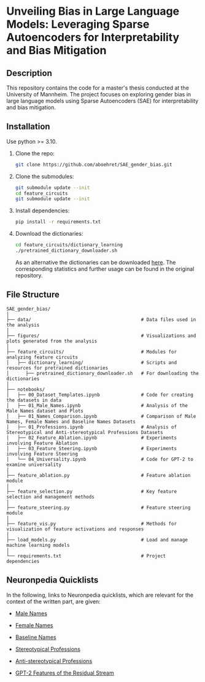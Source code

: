 # Unveiling Bias in Large Language Models: Leveraging Sparse Autoencoders for Interpretability and Bias Mitigation

## Description
This repository contains the code for a master's thesis conducted at the University of Mannheim. The project focuses on exploring gender bias in large language models using Sparse Autoencoders (SAE) for interpretability and bias mitigation.


## Installation

Use python >= 3.10.

1. Clone the repo:
   ```bash
   git clone https://github.com/aboehret/SAE_gender_bias.git
   ```
2. Clone the submodules:
   ```bash
   git submodule update --init
   cd feature_circuits
   git submodule update --init
   ```
3. Install dependencies:
   ```bash
   pip install -r requirements.txt
   ```
4. Download the dictionaries:
   ```bash
   cd feature_circuits/dictionary_learning
   ./pretrained_dictionary_downloader.sh
   ```
   As an alternative the dictionaries can be downloaded [here](https://baulab.us/u/smarks/autoencoders/).
   The corresponding statistics and further usage can be found in the original repository.

## File Structure
```
SAE_gender_bias/
│
├── data/                                        # Data files used in the analysis
│
├── figures/                                     # Visualizations and plots generated from the analysis
│
├── feature_circuits/                            # Modules for analyzing feature circuits
│   ├── dictionary_learning/                     # Scripts and resources for pretrained dictionaries
│      ├── pretrained_dictionary_downloader.sh   # For downloading the dictionaries
│
├── notebooks/                 
│   ├── 00_Dataset_Templates.ipynb               # Code for creating the datasets in data
│   ├── 01_Male_Names.ipynb                      # Analysis of the Male Names dataset and Plots
│   ├── 01_Names_Comparison.ipynb                # Comparison of Male Names, Female Names and Baseline Names Datasets
│   ├── 01_Professions.ipynb                     # Analysis of Stereotypical and Anti-stereotypical Professions Datasets
│   ├── 02_Feature_Ablation.ipynb                # Experiments involving Feature Ablation
│   ├── 03_Feature_Steering.ipynb                # Experiments involving Feature Steering
│   └── 04_Universality.ipynb                    # Code for GPT-2 to examine universality
│
├── feature_ablation.py                          # Feature ablation module
│
├── feature_selection.py                         # Key feature selection and management methods
│
├── feature_steering.py                          # Feature steering module
│
├── feature_vis.py                               # Methods for visualization of feature activations and responses
│
├── load_models.py                               # Load and manage machine learning models
│
└── requirements.txt                             # Project dependencies
```

## Neuronpedia Quicklists 

In the following, links to Neuronpedia quicklists, which are relevant for the context of the written part, are given:

- [Male Names](https://neuronpedia.org/quick-list/?name=Top%2030%20Male%20Names&features=%5B%7B%22modelId%22%3A%20%22pythia-70m-deduped%22%2C%20%22layer%22%3A%20%225-res-sm%22%2C%20%22index%22%3A%20%2226074%22%7D%2C%20%7B%22modelId%22%3A%20%22pythia-70m-deduped%22%2C%20%22layer%22%3A%20%225-res-sm%22%2C%20%22index%22%3A%20%2210643%22%7D%2C%20%7B%22modelId%22%3A%20%22pythia-70m-deduped%22%2C%20%22layer%22%3A%20%225-res-sm%22%2C%20%22index%22%3A%20%2231975%22%7D%2C%20%7B%22modelId%22%3A%20%22pythia-70m-deduped%22%2C%20%22layer%22%3A%20%224-res-sm%22%2C%20%22index%22%3A%20%2212420%22%7D%2C%20%7B%22modelId%22%3A%20%22pythia-70m-deduped%22%2C%20%22layer%22%3A%20%224-res-sm%22%2C%20%22index%22%3A%20%2230220%22%7D%2C%20%7B%22modelId%22%3A%20%22pythia-70m-deduped%22%2C%20%22layer%22%3A%20%223-res-sm%22%2C%20%22index%22%3A%20%2219558%22%7D%2C%20%7B%22modelId%22%3A%20%22pythia-70m-deduped%22%2C%20%22layer%22%3A%20%223-res-sm%22%2C%20%22index%22%3A%20%2227334%22%7D%2C%20%7B%22modelId%22%3A%20%22pythia-70m-deduped%22%2C%20%22layer%22%3A%20%222-att-sm%22%2C%20%22index%22%3A%20%2227472%22%7D%2C%20%7B%22modelId%22%3A%20%22pythia-70m-deduped%22%2C%20%22layer%22%3A%20%221-res-sm%22%2C%20%22index%22%3A%20%2230248%22%7D%2C%20%7B%22modelId%22%3A%20%22pythia-70m-deduped%22%2C%20%22layer%22%3A%20%221-res-sm%22%2C%20%22index%22%3A%20%229877%22%7D%2C%20%7B%22modelId%22%3A%20%22pythia-70m-deduped%22%2C%20%22layer%22%3A%20%221-res-sm%22%2C%20%22index%22%3A%20%2215963%22%7D%2C%20%7B%22modelId%22%3A%20%22pythia-70m-deduped%22%2C%20%22layer%22%3A%20%220-res-sm%22%2C%20%22index%22%3A%20%229651%22%7D%2C%20%7B%22modelId%22%3A%20%22pythia-70m-deduped%22%2C%20%22layer%22%3A%20%220-res-sm%22%2C%20%22index%22%3A%20%227972%22%7D%2C%20%7B%22modelId%22%3A%20%22pythia-70m-deduped%22%2C%20%22layer%22%3A%20%220-res-sm%22%2C%20%22index%22%3A%20%222913%22%7D%2C%20%7B%22modelId%22%3A%20%22pythia-70m-deduped%22%2C%20%22layer%22%3A%20%220-res-sm%22%2C%20%22index%22%3A%20%2219522%22%7D%2C%20%7B%22modelId%22%3A%20%22pythia-70m-deduped%22%2C%20%22layer%22%3A%20%221-mlp-sm%22%2C%20%22index%22%3A%20%2225018%22%7D%2C%20%7B%22modelId%22%3A%20%22pythia-70m-deduped%22%2C%20%22layer%22%3A%20%222-res-sm%22%2C%20%22index%22%3A%20%2229295%22%7D%2C%20%7B%22modelId%22%3A%20%22pythia-70m-deduped%22%2C%20%22layer%22%3A%20%222-res-sm%22%2C%20%22index%22%3A%20%221995%22%7D%2C%20%7B%22modelId%22%3A%20%22pythia-70m-deduped%22%2C%20%22layer%22%3A%20%223-att-sm%22%2C%20%22index%22%3A%20%222959%22%7D%2C%20%7B%22modelId%22%3A%20%22pythia-70m-deduped%22%2C%20%22layer%22%3A%20%223-att-sm%22%2C%20%22index%22%3A%20%2219128%22%7D%2C%20%7B%22modelId%22%3A%20%22pythia-70m-deduped%22%2C%20%22layer%22%3A%20%224-att-sm%22%2C%20%22index%22%3A%20%2231101%22%7D%2C%20%7B%22modelId%22%3A%20%22pythia-70m-deduped%22%2C%20%22layer%22%3A%20%220-att-sm%22%2C%20%22index%22%3A%20%2231738%22%7D%2C%20%7B%22modelId%22%3A%20%22pythia-70m-deduped%22%2C%20%22layer%22%3A%20%220-att-sm%22%2C%20%22index%22%3A%20%2225800%22%7D%2C%20%7B%22modelId%22%3A%20%22pythia-70m-deduped%22%2C%20%22layer%22%3A%20%220-att-sm%22%2C%20%22index%22%3A%20%222988%22%7D%2C%20%7B%22modelId%22%3A%20%22pythia-70m-deduped%22%2C%20%22layer%22%3A%20%220-att-sm%22%2C%20%22index%22%3A%20%2219062%22%7D%2C%20%7B%22modelId%22%3A%20%22pythia-70m-deduped%22%2C%20%22layer%22%3A%20%225-mlp-sm%22%2C%20%22index%22%3A%20%2226689%22%7D%2C%20%7B%22modelId%22%3A%20%22pythia-70m-deduped%22%2C%20%22layer%22%3A%20%225-mlp-sm%22%2C%20%22index%22%3A%20%2227658%22%7D%2C%20%7B%22modelId%22%3A%20%22pythia-70m-deduped%22%2C%20%22layer%22%3A%20%220-mlp-sm%22%2C%20%22index%22%3A%20%2230328%22%7D%2C%20%7B%22modelId%22%3A%20%22pythia-70m-deduped%22%2C%20%22layer%22%3A%20%220-mlp-sm%22%2C%20%22index%22%3A%20%229566%22%7D%2C%20%7B%22modelId%22%3A%20%22pythia-70m-deduped%22%2C%20%22layer%22%3A%20%220-mlp-sm%22%2C%20%22index%22%3A%20%229133%22%7D%5D)

- [Female Names](https://neuronpedia.org/quick-list/?name=Top%2030%20Female%20Names&features=%5B%7B%22modelId%22%3A%20%22pythia-70m-deduped%22%2C%20%22layer%22%3A%20%225-res-sm%22%2C%20%22index%22%3A%20%2226074%22%7D%2C%20%7B%22modelId%22%3A%20%22pythia-70m-deduped%22%2C%20%22layer%22%3A%20%225-res-sm%22%2C%20%22index%22%3A%20%2210643%22%7D%2C%20%7B%22modelId%22%3A%20%22pythia-70m-deduped%22%2C%20%22layer%22%3A%20%225-res-sm%22%2C%20%22index%22%3A%20%2231975%22%7D%2C%20%7B%22modelId%22%3A%20%22pythia-70m-deduped%22%2C%20%22layer%22%3A%20%224-res-sm%22%2C%20%22index%22%3A%20%2212420%22%7D%2C%20%7B%22modelId%22%3A%20%22pythia-70m-deduped%22%2C%20%22layer%22%3A%20%224-res-sm%22%2C%20%22index%22%3A%20%2230220%22%7D%2C%20%7B%22modelId%22%3A%20%22pythia-70m-deduped%22%2C%20%22layer%22%3A%20%223-res-sm%22%2C%20%22index%22%3A%20%2219558%22%7D%2C%20%7B%22modelId%22%3A%20%22pythia-70m-deduped%22%2C%20%22layer%22%3A%20%223-res-sm%22%2C%20%22index%22%3A%20%2227334%22%7D%2C%20%7B%22modelId%22%3A%20%22pythia-70m-deduped%22%2C%20%22layer%22%3A%20%222-att-sm%22%2C%20%22index%22%3A%20%2227472%22%7D%2C%20%7B%22modelId%22%3A%20%22pythia-70m-deduped%22%2C%20%22layer%22%3A%20%220-res-sm%22%2C%20%22index%22%3A%20%229651%22%7D%2C%20%7B%22modelId%22%3A%20%22pythia-70m-deduped%22%2C%20%22layer%22%3A%20%220-res-sm%22%2C%20%22index%22%3A%20%227972%22%7D%2C%20%7B%22modelId%22%3A%20%22pythia-70m-deduped%22%2C%20%22layer%22%3A%20%220-res-sm%22%2C%20%22index%22%3A%20%2219522%22%7D%2C%20%7B%22modelId%22%3A%20%22pythia-70m-deduped%22%2C%20%22layer%22%3A%20%220-res-sm%22%2C%20%22index%22%3A%20%222913%22%7D%2C%20%7B%22modelId%22%3A%20%22pythia-70m-deduped%22%2C%20%22layer%22%3A%20%221-res-sm%22%2C%20%22index%22%3A%20%2230248%22%7D%2C%20%7B%22modelId%22%3A%20%22pythia-70m-deduped%22%2C%20%22layer%22%3A%20%221-res-sm%22%2C%20%22index%22%3A%20%229877%22%7D%2C%20%7B%22modelId%22%3A%20%22pythia-70m-deduped%22%2C%20%22layer%22%3A%20%221-res-sm%22%2C%20%22index%22%3A%20%2215963%22%7D%2C%20%7B%22modelId%22%3A%20%22pythia-70m-deduped%22%2C%20%22layer%22%3A%20%222-res-sm%22%2C%20%22index%22%3A%20%2229295%22%7D%2C%20%7B%22modelId%22%3A%20%22pythia-70m-deduped%22%2C%20%22layer%22%3A%20%222-res-sm%22%2C%20%22index%22%3A%20%221995%22%7D%2C%20%7B%22modelId%22%3A%20%22pythia-70m-deduped%22%2C%20%22layer%22%3A%20%221-mlp-sm%22%2C%20%22index%22%3A%20%2225018%22%7D%2C%20%7B%22modelId%22%3A%20%22pythia-70m-deduped%22%2C%20%22layer%22%3A%20%221-mlp-sm%22%2C%20%22index%22%3A%20%228522%22%7D%2C%20%7B%22modelId%22%3A%20%22pythia-70m-deduped%22%2C%20%22layer%22%3A%20%221-mlp-sm%22%2C%20%22index%22%3A%20%2214367%22%7D%2C%20%7B%22modelId%22%3A%20%22pythia-70m-deduped%22%2C%20%22layer%22%3A%20%223-att-sm%22%2C%20%22index%22%3A%20%222959%22%7D%2C%20%7B%22modelId%22%3A%20%22pythia-70m-deduped%22%2C%20%22layer%22%3A%20%223-att-sm%22%2C%20%22index%22%3A%20%2219128%22%7D%2C%20%7B%22modelId%22%3A%20%22pythia-70m-deduped%22%2C%20%22layer%22%3A%20%224-att-sm%22%2C%20%22index%22%3A%20%2231101%22%7D%2C%20%7B%22modelId%22%3A%20%22pythia-70m-deduped%22%2C%20%22layer%22%3A%20%220-mlp-sm%22%2C%20%22index%22%3A%20%2216055%22%7D%2C%20%7B%22modelId%22%3A%20%22pythia-70m-deduped%22%2C%20%22layer%22%3A%20%220-mlp-sm%22%2C%20%22index%22%3A%20%2220653%22%7D%2C%20%7B%22modelId%22%3A%20%22pythia-70m-deduped%22%2C%20%22layer%22%3A%20%220-mlp-sm%22%2C%20%22index%22%3A%20%229566%22%7D%2C%20%7B%22modelId%22%3A%20%22pythia-70m-deduped%22%2C%20%22layer%22%3A%20%220-mlp-sm%22%2C%20%22index%22%3A%20%2216856%22%7D%2C%20%7B%22modelId%22%3A%20%22pythia-70m-deduped%22%2C%20%22layer%22%3A%20%225-mlp-sm%22%2C%20%22index%22%3A%20%2226689%22%7D%2C%20%7B%22modelId%22%3A%20%22pythia-70m-deduped%22%2C%20%22layer%22%3A%20%220-att-sm%22%2C%20%22index%22%3A%20%2231738%22%7D%2C%20%7B%22modelId%22%3A%20%22pythia-70m-deduped%22%2C%20%22layer%22%3A%20%220-att-sm%22%2C%20%22index%22%3A%20%2223693%22%7D%5D)

- [Baseline Names](https://neuronpedia.org/quick-list/?name=Top%2030%20Baseline%20Names&features=%5B%7B%22modelId%22%3A%20%22pythia-70m-deduped%22%2C%20%22layer%22%3A%20%220-att-sm%22%2C%20%22index%22%3A%20%2229589%22%7D%2C%20%7B%22modelId%22%3A%20%22pythia-70m-deduped%22%2C%20%22layer%22%3A%20%220-att-sm%22%2C%20%22index%22%3A%20%2231738%22%7D%2C%20%7B%22modelId%22%3A%20%22pythia-70m-deduped%22%2C%20%22layer%22%3A%20%220-att-sm%22%2C%20%22index%22%3A%20%2229599%22%7D%2C%20%7B%22modelId%22%3A%20%22pythia-70m-deduped%22%2C%20%22layer%22%3A%20%220-att-sm%22%2C%20%22index%22%3A%20%2219062%22%7D%2C%20%7B%22modelId%22%3A%20%22pythia-70m-deduped%22%2C%20%22layer%22%3A%20%220-att-sm%22%2C%20%22index%22%3A%20%2225800%22%7D%2C%20%7B%22modelId%22%3A%20%22pythia-70m-deduped%22%2C%20%22layer%22%3A%20%220-att-sm%22%2C%20%22index%22%3A%20%2215865%22%7D%2C%20%7B%22modelId%22%3A%20%22pythia-70m-deduped%22%2C%20%22layer%22%3A%20%220-att-sm%22%2C%20%22index%22%3A%20%222988%22%7D%2C%20%7B%22modelId%22%3A%20%22pythia-70m-deduped%22%2C%20%22layer%22%3A%20%220-att-sm%22%2C%20%22index%22%3A%20%2223693%22%7D%2C%20%7B%22modelId%22%3A%20%22pythia-70m-deduped%22%2C%20%22layer%22%3A%20%220-att-sm%22%2C%20%22index%22%3A%20%227563%22%7D%2C%20%7B%22modelId%22%3A%20%22pythia-70m-deduped%22%2C%20%22layer%22%3A%20%221-mlp-sm%22%2C%20%22index%22%3A%20%2214367%22%7D%2C%20%7B%22modelId%22%3A%20%22pythia-70m-deduped%22%2C%20%22layer%22%3A%20%221-mlp-sm%22%2C%20%22index%22%3A%20%228522%22%7D%2C%20%7B%22modelId%22%3A%20%22pythia-70m-deduped%22%2C%20%22layer%22%3A%20%221-mlp-sm%22%2C%20%22index%22%3A%20%227984%22%7D%2C%20%7B%22modelId%22%3A%20%22pythia-70m-deduped%22%2C%20%22layer%22%3A%20%221-mlp-sm%22%2C%20%22index%22%3A%20%2225018%22%7D%2C%20%7B%22modelId%22%3A%20%22pythia-70m-deduped%22%2C%20%22layer%22%3A%20%225-res-sm%22%2C%20%22index%22%3A%20%2226074%22%7D%2C%20%7B%22modelId%22%3A%20%22pythia-70m-deduped%22%2C%20%22layer%22%3A%20%225-res-sm%22%2C%20%22index%22%3A%20%2210643%22%7D%2C%20%7B%22modelId%22%3A%20%22pythia-70m-deduped%22%2C%20%22layer%22%3A%20%224-res-sm%22%2C%20%22index%22%3A%20%2212420%22%7D%2C%20%7B%22modelId%22%3A%20%22pythia-70m-deduped%22%2C%20%22layer%22%3A%20%220-res-sm%22%2C%20%22index%22%3A%20%229651%22%7D%2C%20%7B%22modelId%22%3A%20%22pythia-70m-deduped%22%2C%20%22layer%22%3A%20%220-res-sm%22%2C%20%22index%22%3A%20%223869%22%7D%2C%20%7B%22modelId%22%3A%20%22pythia-70m-deduped%22%2C%20%22layer%22%3A%20%220-res-sm%22%2C%20%22index%22%3A%20%2220435%22%7D%2C%20%7B%22modelId%22%3A%20%22pythia-70m-deduped%22%2C%20%22layer%22%3A%20%220-res-sm%22%2C%20%22index%22%3A%20%227972%22%7D%2C%20%7B%22modelId%22%3A%20%22pythia-70m-deduped%22%2C%20%22layer%22%3A%20%223-res-sm%22%2C%20%22index%22%3A%20%2219558%22%7D%2C%20%7B%22modelId%22%3A%20%22pythia-70m-deduped%22%2C%20%22layer%22%3A%20%222-att-sm%22%2C%20%22index%22%3A%20%2227472%22%7D%2C%20%7B%22modelId%22%3A%20%22pythia-70m-deduped%22%2C%20%22layer%22%3A%20%222-res-sm%22%2C%20%22index%22%3A%20%2229295%22%7D%2C%20%7B%22modelId%22%3A%20%22pythia-70m-deduped%22%2C%20%22layer%22%3A%20%221-res-sm%22%2C%20%22index%22%3A%20%229877%22%7D%2C%20%7B%22modelId%22%3A%20%22pythia-70m-deduped%22%2C%20%22layer%22%3A%20%221-res-sm%22%2C%20%22index%22%3A%20%2230248%22%7D%2C%20%7B%22modelId%22%3A%20%22pythia-70m-deduped%22%2C%20%22layer%22%3A%20%221-res-sm%22%2C%20%22index%22%3A%20%2215963%22%7D%2C%20%7B%22modelId%22%3A%20%22pythia-70m-deduped%22%2C%20%22layer%22%3A%20%220-mlp-sm%22%2C%20%22index%22%3A%20%225761%22%7D%2C%20%7B%22modelId%22%3A%20%22pythia-70m-deduped%22%2C%20%22layer%22%3A%20%220-mlp-sm%22%2C%20%22index%22%3A%20%2214124%22%7D%2C%20%7B%22modelId%22%3A%20%22pythia-70m-deduped%22%2C%20%22layer%22%3A%20%220-mlp-sm%22%2C%20%22index%22%3A%20%2231884%22%7D%2C%20%7B%22modelId%22%3A%20%22pythia-70m-deduped%22%2C%20%22layer%22%3A%20%220-mlp-sm%22%2C%20%22index%22%3A%20%2211693%22%7D%5D)

- [Stereotypical Professions](https://neuronpedia.org/quick-list/?name=Top%2030%20Stereotypical%20Professions&features=%5B%7B%22modelId%22%3A%20%22pythia-70m-deduped%22%2C%20%22layer%22%3A%20%225-res-sm%22%2C%20%22index%22%3A%20%2226074%22%7D%2C%20%7B%22modelId%22%3A%20%22pythia-70m-deduped%22%2C%20%22layer%22%3A%20%225-res-sm%22%2C%20%22index%22%3A%20%2210643%22%7D%2C%20%7B%22modelId%22%3A%20%22pythia-70m-deduped%22%2C%20%22layer%22%3A%20%224-res-sm%22%2C%20%22index%22%3A%20%2212420%22%7D%2C%20%7B%22modelId%22%3A%20%22pythia-70m-deduped%22%2C%20%22layer%22%3A%20%224-res-sm%22%2C%20%22index%22%3A%20%2230220%22%7D%2C%20%7B%22modelId%22%3A%20%22pythia-70m-deduped%22%2C%20%22layer%22%3A%20%223-res-sm%22%2C%20%22index%22%3A%20%2219558%22%7D%2C%20%7B%22modelId%22%3A%20%22pythia-70m-deduped%22%2C%20%22layer%22%3A%20%223-res-sm%22%2C%20%22index%22%3A%20%2227334%22%7D%2C%20%7B%22modelId%22%3A%20%22pythia-70m-deduped%22%2C%20%22layer%22%3A%20%223-att-sm%22%2C%20%22index%22%3A%20%222959%22%7D%2C%20%7B%22modelId%22%3A%20%22pythia-70m-deduped%22%2C%20%22layer%22%3A%20%223-att-sm%22%2C%20%22index%22%3A%20%2219128%22%7D%2C%20%7B%22modelId%22%3A%20%22pythia-70m-deduped%22%2C%20%22layer%22%3A%20%222-att-sm%22%2C%20%22index%22%3A%20%2227472%22%7D%2C%20%7B%22modelId%22%3A%20%22pythia-70m-deduped%22%2C%20%22layer%22%3A%20%225-mlp-sm%22%2C%20%22index%22%3A%20%2226689%22%7D%2C%20%7B%22modelId%22%3A%20%22pythia-70m-deduped%22%2C%20%22layer%22%3A%20%225-mlp-sm%22%2C%20%22index%22%3A%20%2227658%22%7D%2C%20%7B%22modelId%22%3A%20%22pythia-70m-deduped%22%2C%20%22layer%22%3A%20%224-att-sm%22%2C%20%22index%22%3A%20%2231101%22%7D%2C%20%7B%22modelId%22%3A%20%22pythia-70m-deduped%22%2C%20%22layer%22%3A%20%222-res-sm%22%2C%20%22index%22%3A%20%2210635%22%7D%2C%20%7B%22modelId%22%3A%20%22pythia-70m-deduped%22%2C%20%22layer%22%3A%20%222-res-sm%22%2C%20%22index%22%3A%20%229128%22%7D%2C%20%7B%22modelId%22%3A%20%22pythia-70m-deduped%22%2C%20%22layer%22%3A%20%222-res-sm%22%2C%20%22index%22%3A%20%221995%22%7D%2C%20%7B%22modelId%22%3A%20%22pythia-70m-deduped%22%2C%20%22layer%22%3A%20%222-res-sm%22%2C%20%22index%22%3A%20%2216968%22%7D%2C%20%7B%22modelId%22%3A%20%22pythia-70m-deduped%22%2C%20%22layer%22%3A%20%220-mlp-sm%22%2C%20%22index%22%3A%20%2216632%22%7D%2C%20%7B%22modelId%22%3A%20%22pythia-70m-deduped%22%2C%20%22layer%22%3A%20%220-mlp-sm%22%2C%20%22index%22%3A%20%2214414%22%7D%2C%20%7B%22modelId%22%3A%20%22pythia-70m-deduped%22%2C%20%22layer%22%3A%20%220-mlp-sm%22%2C%20%22index%22%3A%20%2210221%22%7D%2C%20%7B%22modelId%22%3A%20%22pythia-70m-deduped%22%2C%20%22layer%22%3A%20%220-mlp-sm%22%2C%20%22index%22%3A%20%2217854%22%7D%2C%20%7B%22modelId%22%3A%20%22pythia-70m-deduped%22%2C%20%22layer%22%3A%20%221-mlp-sm%22%2C%20%22index%22%3A%20%2225018%22%7D%2C%20%7B%22modelId%22%3A%20%22pythia-70m-deduped%22%2C%20%22layer%22%3A%20%220-res-sm%22%2C%20%22index%22%3A%20%222493%22%7D%2C%20%7B%22modelId%22%3A%20%22pythia-70m-deduped%22%2C%20%22layer%22%3A%20%220-res-sm%22%2C%20%22index%22%3A%20%2221898%22%7D%2C%20%7B%22modelId%22%3A%20%22pythia-70m-deduped%22%2C%20%22layer%22%3A%20%220-res-sm%22%2C%20%22index%22%3A%20%2219026%22%7D%2C%20%7B%22modelId%22%3A%20%22pythia-70m-deduped%22%2C%20%22layer%22%3A%20%220-res-sm%22%2C%20%22index%22%3A%20%2210590%22%7D%2C%20%7B%22modelId%22%3A%20%22pythia-70m-deduped%22%2C%20%22layer%22%3A%20%220-res-sm%22%2C%20%22index%22%3A%20%225196%22%7D%2C%20%7B%22modelId%22%3A%20%22pythia-70m-deduped%22%2C%20%22layer%22%3A%20%225-att-sm%22%2C%20%22index%22%3A%20%2222001%22%7D%2C%20%7B%22modelId%22%3A%20%22pythia-70m-deduped%22%2C%20%22layer%22%3A%20%225-att-sm%22%2C%20%22index%22%3A%20%2230031%22%7D%2C%20%7B%22modelId%22%3A%20%22pythia-70m-deduped%22%2C%20%22layer%22%3A%20%221-res-sm%22%2C%20%22index%22%3A%20%2228555%22%7D%2C%20%7B%22modelId%22%3A%20%22pythia-70m-deduped%22%2C%20%22layer%22%3A%20%221-res-sm%22%2C%20%22index%22%3A%20%2230248%22%7D%5D)
- [Anti-stereotypical Professions](https://neuronpedia.org/quick-list/?name=Top%2030%20Anti-stereotypical%20Professions&features=%5B%7B%22modelId%22%3A%20%22pythia-70m-deduped%22%2C%20%22layer%22%3A%20%225-res-sm%22%2C%20%22index%22%3A%20%2226074%22%7D%2C%20%7B%22modelId%22%3A%20%22pythia-70m-deduped%22%2C%20%22layer%22%3A%20%225-res-sm%22%2C%20%22index%22%3A%20%2210643%22%7D%2C%20%7B%22modelId%22%3A%20%22pythia-70m-deduped%22%2C%20%22layer%22%3A%20%224-res-sm%22%2C%20%22index%22%3A%20%2212420%22%7D%2C%20%7B%22modelId%22%3A%20%22pythia-70m-deduped%22%2C%20%22layer%22%3A%20%224-res-sm%22%2C%20%22index%22%3A%20%2230220%22%7D%2C%20%7B%22modelId%22%3A%20%22pythia-70m-deduped%22%2C%20%22layer%22%3A%20%223-res-sm%22%2C%20%22index%22%3A%20%2219558%22%7D%2C%20%7B%22modelId%22%3A%20%22pythia-70m-deduped%22%2C%20%22layer%22%3A%20%223-res-sm%22%2C%20%22index%22%3A%20%2227334%22%7D%2C%20%7B%22modelId%22%3A%20%22pythia-70m-deduped%22%2C%20%22layer%22%3A%20%222-att-sm%22%2C%20%22index%22%3A%20%2227472%22%7D%2C%20%7B%22modelId%22%3A%20%22pythia-70m-deduped%22%2C%20%22layer%22%3A%20%222-att-sm%22%2C%20%22index%22%3A%20%2213570%22%7D%2C%20%7B%22modelId%22%3A%20%22pythia-70m-deduped%22%2C%20%22layer%22%3A%20%223-att-sm%22%2C%20%22index%22%3A%20%222959%22%7D%2C%20%7B%22modelId%22%3A%20%22pythia-70m-deduped%22%2C%20%22layer%22%3A%20%223-att-sm%22%2C%20%22index%22%3A%20%2219128%22%7D%2C%20%7B%22modelId%22%3A%20%22pythia-70m-deduped%22%2C%20%22layer%22%3A%20%225-mlp-sm%22%2C%20%22index%22%3A%20%2226689%22%7D%2C%20%7B%22modelId%22%3A%20%22pythia-70m-deduped%22%2C%20%22layer%22%3A%20%225-mlp-sm%22%2C%20%22index%22%3A%20%2227658%22%7D%2C%20%7B%22modelId%22%3A%20%22pythia-70m-deduped%22%2C%20%22layer%22%3A%20%222-res-sm%22%2C%20%22index%22%3A%20%2210635%22%7D%2C%20%7B%22modelId%22%3A%20%22pythia-70m-deduped%22%2C%20%22layer%22%3A%20%222-res-sm%22%2C%20%22index%22%3A%20%229128%22%7D%2C%20%7B%22modelId%22%3A%20%22pythia-70m-deduped%22%2C%20%22layer%22%3A%20%222-res-sm%22%2C%20%22index%22%3A%20%221995%22%7D%2C%20%7B%22modelId%22%3A%20%22pythia-70m-deduped%22%2C%20%22layer%22%3A%20%220-mlp-sm%22%2C%20%22index%22%3A%20%2216632%22%7D%2C%20%7B%22modelId%22%3A%20%22pythia-70m-deduped%22%2C%20%22layer%22%3A%20%220-mlp-sm%22%2C%20%22index%22%3A%20%2214414%22%7D%2C%20%7B%22modelId%22%3A%20%22pythia-70m-deduped%22%2C%20%22layer%22%3A%20%220-mlp-sm%22%2C%20%22index%22%3A%20%2210221%22%7D%2C%20%7B%22modelId%22%3A%20%22pythia-70m-deduped%22%2C%20%22layer%22%3A%20%220-res-sm%22%2C%20%22index%22%3A%20%222493%22%7D%2C%20%7B%22modelId%22%3A%20%22pythia-70m-deduped%22%2C%20%22layer%22%3A%20%220-res-sm%22%2C%20%22index%22%3A%20%2210590%22%7D%2C%20%7B%22modelId%22%3A%20%22pythia-70m-deduped%22%2C%20%22layer%22%3A%20%220-res-sm%22%2C%20%22index%22%3A%20%2219026%22%7D%2C%20%7B%22modelId%22%3A%20%22pythia-70m-deduped%22%2C%20%22layer%22%3A%20%220-res-sm%22%2C%20%22index%22%3A%20%2221898%22%7D%2C%20%7B%22modelId%22%3A%20%22pythia-70m-deduped%22%2C%20%22layer%22%3A%20%224-att-sm%22%2C%20%22index%22%3A%20%2231101%22%7D%2C%20%7B%22modelId%22%3A%20%22pythia-70m-deduped%22%2C%20%22layer%22%3A%20%224-att-sm%22%2C%20%22index%22%3A%20%2222821%22%7D%2C%20%7B%22modelId%22%3A%20%22pythia-70m-deduped%22%2C%20%22layer%22%3A%20%224-att-sm%22%2C%20%22index%22%3A%20%2216163%22%7D%2C%20%7B%22modelId%22%3A%20%22pythia-70m-deduped%22%2C%20%22layer%22%3A%20%225-att-sm%22%2C%20%22index%22%3A%20%2222001%22%7D%2C%20%7B%22modelId%22%3A%20%22pythia-70m-deduped%22%2C%20%22layer%22%3A%20%225-att-sm%22%2C%20%22index%22%3A%20%2230031%22%7D%2C%20%7B%22modelId%22%3A%20%22pythia-70m-deduped%22%2C%20%22layer%22%3A%20%221-mlp-sm%22%2C%20%22index%22%3A%20%2225018%22%7D%2C%20%7B%22modelId%22%3A%20%22pythia-70m-deduped%22%2C%20%22layer%22%3A%20%221-res-sm%22%2C%20%22index%22%3A%20%2228555%22%7D%2C%20%7B%22modelId%22%3A%20%22pythia-70m-deduped%22%2C%20%22layer%22%3A%20%221-res-sm%22%2C%20%22index%22%3A%20%2230248%22%7D%5D)
- [GPT-2 Features of the Residual Stream](https://neuronpedia.org/quick-list/?name=Top%2030%20GPT-2&features=%5B%7B%22modelId%22%3A%20%22gpt2-small%22%2C%20%22layer%22%3A%20%227-res-jb%22%2C%20%22index%22%3A%20%2223247%22%7D%2C%20%7B%22modelId%22%3A%20%22gpt2-small%22%2C%20%22layer%22%3A%20%227-res-jb%22%2C%20%22index%22%3A%20%2210619%22%7D%2C%20%7B%22modelId%22%3A%20%22gpt2-small%22%2C%20%22layer%22%3A%20%227-res-jb%22%2C%20%22index%22%3A%20%229058%22%7D%2C%20%7B%22modelId%22%3A%20%22gpt2-small%22%2C%20%22layer%22%3A%20%226-res-jb%22%2C%20%22index%22%3A%20%2219260%22%7D%2C%20%7B%22modelId%22%3A%20%22gpt2-small%22%2C%20%22layer%22%3A%20%226-res-jb%22%2C%20%22index%22%3A%20%2213066%22%7D%2C%20%7B%22modelId%22%3A%20%22gpt2-small%22%2C%20%22layer%22%3A%20%226-res-jb%22%2C%20%22index%22%3A%20%221545%22%7D%2C%20%7B%22modelId%22%3A%20%22gpt2-small%22%2C%20%22layer%22%3A%20%225-res-jb%22%2C%20%22index%22%3A%20%228578%22%7D%2C%20%7B%22modelId%22%3A%20%22gpt2-small%22%2C%20%22layer%22%3A%20%225-res-jb%22%2C%20%22index%22%3A%20%2215506%22%7D%2C%20%7B%22modelId%22%3A%20%22gpt2-small%22%2C%20%22layer%22%3A%20%2211-res-jb%22%2C%20%22index%22%3A%20%224077%22%7D%2C%20%7B%22modelId%22%3A%20%22gpt2-small%22%2C%20%22layer%22%3A%20%2211-res-jb%22%2C%20%22index%22%3A%20%2213642%22%7D%2C%20%7B%22modelId%22%3A%20%22gpt2-small%22%2C%20%22layer%22%3A%20%2211-res-jb%22%2C%20%22index%22%3A%20%225210%22%7D%2C%20%7B%22modelId%22%3A%20%22gpt2-small%22%2C%20%22layer%22%3A%20%2211-res-jb%22%2C%20%22index%22%3A%20%228252%22%7D%2C%20%7B%22modelId%22%3A%20%22gpt2-small%22%2C%20%22layer%22%3A%20%2211-res-jb%22%2C%20%22index%22%3A%20%2224199%22%7D%2C%20%7B%22modelId%22%3A%20%22gpt2-small%22%2C%20%22layer%22%3A%20%228-res-jb%22%2C%20%22index%22%3A%20%22600%22%7D%2C%20%7B%22modelId%22%3A%20%22gpt2-small%22%2C%20%22layer%22%3A%20%228-res-jb%22%2C%20%22index%22%3A%20%2215707%22%7D%2C%20%7B%22modelId%22%3A%20%22gpt2-small%22%2C%20%22layer%22%3A%20%228-res-jb%22%2C%20%22index%22%3A%20%221007%22%7D%2C%20%7B%22modelId%22%3A%20%22gpt2-small%22%2C%20%22layer%22%3A%20%229-res-jb%22%2C%20%22index%22%3A%20%227119%22%7D%2C%20%7B%22modelId%22%3A%20%22gpt2-small%22%2C%20%22layer%22%3A%20%229-res-jb%22%2C%20%22index%22%3A%20%2214674%22%7D%2C%20%7B%22modelId%22%3A%20%22gpt2-small%22%2C%20%22layer%22%3A%20%229-res-jb%22%2C%20%22index%22%3A%20%2220378%22%7D%2C%20%7B%22modelId%22%3A%20%22gpt2-small%22%2C%20%22layer%22%3A%20%2210-res-jb%22%2C%20%22index%22%3A%20%2211094%22%7D%2C%20%7B%22modelId%22%3A%20%22gpt2-small%22%2C%20%22layer%22%3A%20%2210-res-jb%22%2C%20%22index%22%3A%20%2223440%22%7D%2C%20%7B%22modelId%22%3A%20%22gpt2-small%22%2C%20%22layer%22%3A%20%2210-res-jb%22%2C%20%22index%22%3A%20%2220409%22%7D%2C%20%7B%22modelId%22%3A%20%22gpt2-small%22%2C%20%22layer%22%3A%20%2210-res-jb%22%2C%20%22index%22%3A%20%225875%22%7D%2C%20%7B%22modelId%22%3A%20%22gpt2-small%22%2C%20%22layer%22%3A%20%2210-res-jb%22%2C%20%22index%22%3A%20%2213618%22%7D%2C%20%7B%22modelId%22%3A%20%22gpt2-small%22%2C%20%22layer%22%3A%20%223-res-jb%22%2C%20%22index%22%3A%20%228216%22%7D%2C%20%7B%22modelId%22%3A%20%22gpt2-small%22%2C%20%22layer%22%3A%20%224-res-jb%22%2C%20%22index%22%3A%20%222911%22%7D%2C%20%7B%22modelId%22%3A%20%22gpt2-small%22%2C%20%22layer%22%3A%20%224-res-jb%22%2C%20%22index%22%3A%20%2213416%22%7D%2C%20%7B%22modelId%22%3A%20%22gpt2-small%22%2C%20%22layer%22%3A%20%221-res-jb%22%2C%20%22index%22%3A%20%2218756%22%7D%2C%20%7B%22modelId%22%3A%20%22gpt2-small%22%2C%20%22layer%22%3A%20%221-res-jb%22%2C%20%22index%22%3A%20%225742%22%7D%2C%20%7B%22modelId%22%3A%20%22gpt2-small%22%2C%20%22layer%22%3A%20%221-res-jb%22%2C%20%22index%22%3A%20%2216306%22%7D%5D)
